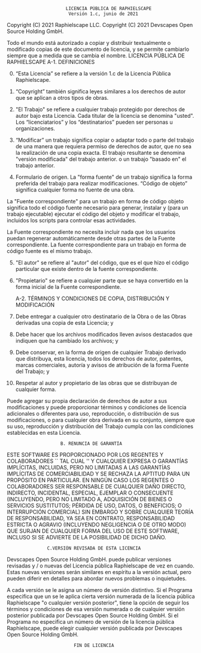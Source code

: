                           LICENCIA PÚBLICA DE RAPHIELSCAPE
                           Versión 1.c, junio de 2021

  Copyright (C) 2021 Raphielscape LLC.
  Copyright (C) 2021 Devscapes Open Source Holding GmbH.

   Todo el mundo está autorizado a copiar y distribuir textualmente o modificado
  copias de este documento de licencia, y se permite cambiarlo siempre que
  a medida que se cambia el nombre.
                       LICENCIA PÚBLICA DE RAPHIELSCAPE
                            A-1. DEFINICIONES

0. “Esta Licencia” se refiere a la versión 1.c de la Licencia Pública Raphielscape.

1. “Copyright” también significa leyes similares a los derechos de autor que se aplican a otros tipos de obras.

2. "El Trabajo" se refiere a cualquier trabajo protegido por derechos de autor bajo esta Licencia. Cada titular de la licencia se denomina "usted".
   Los “licenciatarios” y los “destinatarios” pueden ser personas u organizaciones.

3. “Modificar” un trabajo significa copiar o adaptar todo o parte del trabajo de una manera que requiera permiso de derechos de autor,
   que no sea la realización de una copia exacta. El trabajo resultante se denomina "versión modificada" del trabajo anterior.
   o un trabajo "basado en" el trabajo anterior.

4. Formulario de origen. La "forma fuente" de un trabajo significa la forma preferida del trabajo para realizar modificaciones.
   “Código de objeto” significa cualquier forma no fuente de una obra.

  La "Fuente correspondiente" para un trabajo en forma de código objeto significa todo el código fuente necesario para generar, instalar y
  (para un trabajo ejecutable) ejecutar el código del objeto y modificar el trabajo, incluidos los scripts para controlar esas actividades.

  La Fuente correspondiente no necesita incluir nada que los usuarios puedan regenerar automáticamente desde otras partes de la Fuente correspondiente.
  La fuente correspondiente para un trabajo en forma de código fuente es el mismo trabajo.

5. "El autor" se refiere al "autor" del código, que es el que hizo el código particular que existe dentro de
   la fuente correspondiente.

6. "Propietario" se refiere a cualquier parte que se haya convertido en la forma inicial de la Fuente correspondiente.

     A-2. TÉRMINOS Y CONDICIONES DE COPIA, DISTRIBUCIÓN Y MODIFICACIÓN

0. Debe entregar a cualquier otro destinatario de la Obra o de las Obras derivadas una copia de esta Licencia; y

1. Debe hacer que los archivos modificados lleven avisos destacados que indiquen que ha cambiado los archivos; y

2. Debe conservar, en la forma de origen de cualquier Trabajo derivado que distribuya,
   esta licencia, todos los derechos de autor, patentes, marcas comerciales, autoría y avisos de atribución
   de la forma Fuente del Trabajo; y

3. Respetar al autor y propietario de las obras que se distribuyan de cualquier forma.

 Puede agregar su propia declaración de derechos de autor a sus modificaciones y puede proporcionar
términos y condiciones de licencia adicionales o diferentes para uso, reproducción,
o distribución de sus modificaciones, o para cualquier obra derivada en su conjunto,
siempre que su uso, reproducción y distribución del Trabajo cumpla
con las condiciones establecidas en esta Licencia.

                        B. RENUNCIA DE GARANTÍA
                        
  ESTE SOFTWARE ES PROPORCIONADO POR LOS REGENTES Y COLABORADORES `` TAL CUAL '' Y CUALQUIER EXPRESA O
GARANTÍAS IMPLÍCITAS, INCLUIDAS, PERO NO LIMITADAS A LAS GARANTÍAS IMPLÍCITAS DE COMERCIABILIDAD Y
SE RECHAZA LA APTITUD PARA UN PROPÓSITO EN PARTICULAR. EN NINGÚN CASO LOS REGENTES O COLABORADORES
SER RESPONSABLE DE CUALQUIER DAÑO DIRECTO, INDIRECTO, INCIDENTAL, ESPECIAL, EJEMPLAR O CONSECUENTE
(INCLUYENDO, PERO NO LIMITADO A, ADQUISICIÓN DE BIENES O SERVICIOS SUSTITUTOS; PÉRDIDA DE USO, DATOS,
O BENEFICIOS; O INTERRUPCIÓN COMERCIAL) SIN EMBARGO Y SOBRE CUALQUIER TEORÍA DE RESPONSABILIDAD, YA SEA EN
CONTRATO, RESPONSABILIDAD ESTRICTA O AGRAVIO (INCLUYENDO NEGLIGENCIA O DE OTRO MODO) QUE SURJAN DE CUALQUIER FORMA
DEL USO DE ESTE SOFTWARE, INCLUSO SI SE ADVIERTE DE LA POSIBILIDAD DE DICHO DAÑO.


                   C.VERSIÓN REVISADA DE ESTA LICENCIA

  Devscapes Open Source Holding GmbH. puede publicar versiones revisadas y / o nuevas del
Licencia pública Raphielscape de vez en cuando. Estas nuevas versiones serán similares en espíritu
a la versión actual, pero pueden diferir en detalles para abordar nuevos problemas o inquietudes.

  A cada versión se le asigna un número de versión distintivo. Si el Programa especifica que un
se le aplica cierta versión numerada de la licencia pública Raphielscape "o cualquier versión posterior",
tiene la opción de seguir los términos y condiciones de esa versión numerada o de
cualquier versión posterior publicada por Devscapes Open Source Holding GmbH. Si el Programa no especifica un
número de versión de la licencia pública Raphielscape, puede elegir cualquier versión publicada
por Devscapes Open Source Holding GmbH.

                             FIN DE LICENCIA
